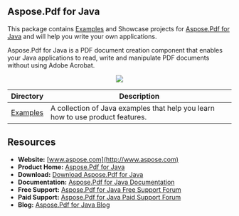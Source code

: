 ## Aspose.Pdf for Java

This package contains [Examples](https://github.com/asposepdf/Aspose_Pdf_Java/tree/master/Examples) and Showcase projects for [Aspose.Pdf for Java](https://www.aspose.com/products/pdf/java) and will help you write your own applications.

Aspose.Pdf for Java is a PDF document creation component that enables your Java applications to read, write and manipulate PDF documents without using Adobe Acrobat.

<p align="center">

  <a title="Download complete Aspose.Pdf for Java source code" href="https://github.com/asposepdf/Aspose_Pdf_Java/archive/master.zip">
	<img src="https://raw.github.com/AsposeExamples/java-examples-dashboard/master/images/downloadZip-Button-Large.png" />
  </a>
</p>

Directory | Description
--------- | -----------
[Examples](https://github.com/asposepdf/Aspose_Pdf_Java/tree/master/Examples)  | A collection of Java examples that help you learn how to use product features.

## Resources

+ **Website:** [www.aspose.com](http://www.aspose.com)
+ **Product Home:** [Aspose.Pdf for Java](https://www.aspose.com/products/pdf/java)
+ **Download:** [Download Aspose.Pdf for Java](http://maven.aspose.com/artifactory/simple/ext-release-local/com/aspose/aspose-pdf/)
+ **Documentation:** [Aspose.Pdf for Java Documentation](https://docs.aspose.com/display/pdfjava/Home)
+ **Free Support:** [Aspose.Pdf for Java Free Support Forum](https://forum.aspose.com/c/pdf)
+ **Paid Support:** [Aspose.Pdf for Java Paid Support Forum](https://helpdesk.aspose.com/)
+ **Blog:** [Aspose.Pdf for Java Blog](https://blog.aspose.com/category/aspose-products/aspose-pdf-product-family/)
